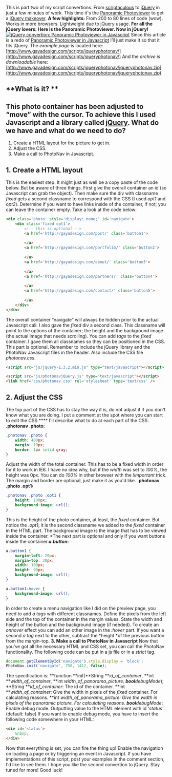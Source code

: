 This is part two of my script convertions. From [scriptaculous](http://script.aculo.us/) to [jQuery](http://jquery.com) in just a few minutes of work. This time it's the [Panoramic Photoviewer](http://www.gayadesign.com/diy/panoramic-photoviewer-in-javascript/) to get a [jQuery makeover](http://www.gayadesign.com/diy/jquery-convertion-panoramic-photoviewer-in-javascript/). **A few highlights:** From 200 to 80 lines of code (wow). Works in more browsers. Lightweight due to jQuery usage. **For all the jQuery lovers: Here is the Panoramic Photoviewer. Now in jQuery!**[![jQuery convertion: Panoramic Photoviewer in Javascript](/articles/jqueryphotonav.jpg "jQuery convertion: Panoramic Photoviewer in Javascript")](http://www.gayadesign.com/diy/jquery-convertion-panoramic-photoviewer-in-javascript/)<span id="more-252"></span> Since this article is a redo of [Panoramic Photoviewer in Javascript](http://www.gayadesign.com/diy/panoramic-photoviewer-in-javascript/) I’ll just make it so that it fits jQuery. The *example page* is located here: [http://www.gayadesign.com/scripts/jqueryphotonav/](http://www.gayadesign.com/scripts/jqueryphotonav/) And the *archive is downloadable* here: [http://www.gayadesign.com/scripts/jqueryphotonav/jqueryphotonav.zip](http://www.gayadesign.com/scripts/jqueryphotonav/jqueryphotonav.zip)

**What is it? **
----------------

 This photo container has been adjusted to “move” with the cursor. To achieve this I used Javascript and a library called [jQuery](http://jQuery.com). **What do we have and what do we need to do?**
----------------------------------------------

1. Create a HTML layout for the picture to get in.
2. Adjust the CSS.
3. Make a call to PhotoNav in Javascript.

**1. Create a HTML layout**
---------------------------

 This is the easiest step. It might just as well be a copy paste of the code below. But be aware of three things. First give the overall container an id (so Javascript can grab the object). Then make sure the div with classname *fixed* gets a second classname to correspond with the CSS (I used *opt1* and *opt2*). Determine if you want to have links inside of the container, if not; you can leave the container empty. Take a look at the code below: 
```html
<div class='photo' style='display: none;' id='navigate'>
    <div class='fixed opt1'>
        <!-- this is optional -->
        <a href='http://gayadesign.com/post/' class='button1'>
        
        </a>
        <a href='http://gayadesign.com/portfolio/' class='button2'>
        
        </a>
        <a href='http://gayadesign.com/about/' class='button3'>
        
        </a>
        <a href='http://gayadesign.com/partners/' class='button4'>
        
        </a>
        <a href='http://gayadesign.com/contact/' class='button5'>
        
        </a>
    </div>
</div>
```
 The overall container “navigate” will always be hidden prior to the actual Javascript call. I also gave the *fixed* div a second class. This classname will point to the options of the container; the height and the background image (the actual image that needs scrolling). You can add *<a> tags* to the *fixed* container. I gave them all classnames so they can be positioned in the CSS. This part is optional. Remember to include the jQuery library and the PhotoNav Javascript files in the header. Also include the CSS file *photonav.css*. 
```html
<script src="js/jquery-1.3.2.min.js" type="text/javascript"></script>

<script src="js/photonavjQuery.js" type="text/javascript"></script>
<link href='css/photonav.css' rel='stylesheet' type='text/css' />
```
 **2. Adjust the CSS**
---------------------

 The top part of the CSS has to stay the way it is, do not adjust it if you don't know what you are doing. I put a comment at the spot where you can start to edit the CSS.**** I'll describe what to do at each part of the CSS. **.photonav .photo:** 
```css
.photonav .photo {
    width: 400px;
    margin: 10px;
    border: 1px solid gray;
}
```
 Adjust the width of the total container. This has to be a fixed width in order for it to work in IE6. I have no idea why, but if the *width* was set to *100%*, the height was 0px. You can do *100%* in other browser with the *!important* trick. The margin and border are optional, just make it as you'd like. **.photonav .photo .opt1:** 
```css
.photonav .photo .opt1 {
    height: 100px;
    background-image: url();
}
```
 This is the height of the photo container, at least, the *fixed* container. But notice the *.opt1*, it is the second classname we added to the *fixed* container in the HTML part. The background image is the image that has to be viewed inside the container. *The next part is optional and only if you want buttons inside the container.***a.button*:** 
```css
a.button1 {
    margin-left: 20px;
    margin-top: 30px;
    width: 100px;
    height: 90px;
    background-image: url();
}

a.button1:hover {
    background-image: url();
}
```
 In order to create a menu navigation like I did on the preview page, you need to add *a tags* with different classnames. Define the pixels from the left side and the top of the container in the margin values. State the width and height of the button and the background image (if needed). To create an *onhover* effect you can add an other image in the *:hover* part. If you want a second *a tag* next to the other, subtract the *height *of the previous button from the margin-top. **3. Make a call to PhotoNav in Javascript** Now that you've got all the necessary HTML and CSS set, you can call the PhotoNav functionality. The following code can be put in a js file or in a *strict* tag. 
```javascript
document.getElementById('navigate').style.display = 'block';
PhotoNav.init('navigate', 758, 1412, false);
```
 The specification is: **function **init(**String ***id_of_container*, **int ***width_of_container*, **int ***width_of_panorama_picture*, **bool***debugMode*); **String ***id_of_container*: The id of the container. **int ***width_of_container*: Give the width in pixels of the *fixed* container. For calculating reasons. **int ***width_of_panorama_picture*: Give the width in pixels of the <span style="font-style: italic;">panoramic </span>*picture*. For calculating reasons. **bool***debugMode*: Enable debug mode. Outputting value to the HTML element with id *'status'*. (default: false) If you want to enable debug mode, you have to insert the following code somewhere in your HTML: 
```html
<div id='status'>
    &nbsp;
</div>
```
 Now that everything is set, you can fire the thing up! Enable the navigation on loading a page or by triggering an event in Javascript. If you have implementations of this script, post your examples in the comment section, I'd like to see them. I hope you like the second convertion to jQuery. Stay tuned for more! Good luck!
